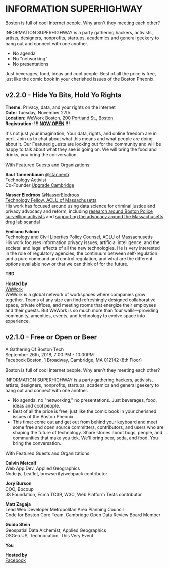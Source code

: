 # INFORMATION SUPERHIGHWAY

Boston is full of cool Internet people. Why aren't they meeting each other?

INFORMATION SUPERHIGHWAY is a party gathering hackers, activists, artists, designers, nonprofits, startups, academics and general geekery to hang out and connect with one another.

- No agenda
- No "networking"
- No presentations

Just beverages, food, ideas and cool people. Best of all the price is free, just like the comic book in your cherished issues of the Boston Pheonix.

## v2.2.0 - Hide Yo Bits, Hold Yo Rights

**Theme:** Privacy, data, and your rights on the internet  
**Date:** Tuesday, November 27th  
**Location:** [WeWork Boston, 200 Portland St., Boston](https://www.wework.com/buildings/200-portland-st--boston--MA?utm_campaign=Organic&utm_medium=Listings&utm_source=Google)  
**Registration:** **!!! [NOW OPEN](https://www.paperlesspost.com/flyer/go/5872jRmSVpPooXs2qG0V) !!!**

It's not just your imagination; Your data, rights, and online freedom are in peril. Join us to chat about what this means and what people are doing about it. Our Featured guests are looking out for the community and will be happy to talk about what they see is going on. We will bring the food and drinks, you bring the conversation.


With Featured Guests and Organizations:

**Saul Tannenbaum** [@stannenb](https://twitter.com/stannenb)  
Technology Activist  
Co-Founder [Upgrade Cambridge](https://upgradecambridge.org)  

**Nasser Eledroos** [@NasserEledroos](https://twitter.com/NasserEledroos)  
[Technology Fellow, ACLU of Massachusetts](https://www.aclum.org/en/biographies/nasser-eledroos)  
His work has focused around using data science for criminal justice and privacy advocacy and reform, including [research around Boston Police surveilling activists](https://www.aclum.org/en/social-media-monitoring-boston-free-speech-crosshairs) and [supporting the advocacy around the Massachusetts drug lab scandal](http://www.wbur.org/news/2018/10/11/farak-cases-dismissed-by-sjc)

**Emiliano Falcon**  
[Technology and Civil Liberties Policy Counsel, ACLU of Massachusetts](https://www.aclum.org/en/biographies/emiliano-falcon)  
His work focuses information privacy issues, artificial intelligence, and the societal and legal effects of all the new technologies. He is very interested in the role of regulatory agencies, the continuum between self-regulation and a pure command and control regulation, and what are the different options available now or that we can think of for the future.

**TBD**  

**Hosted by**  
[WeWork](https://www.wework.com/)  
WeWork is a global network of workspaces where companies grow together. Teams of any size can find refreshingly designed collaborative space, private offices, and meeting rooms that energize their employees and their guests. But WeWork is so much more than four walls—providing community, amenities, events, and technology to evolve space into experience.

## v2.1.0 - Free or Open or Beer

A Gathering Of Boston Tech  
September 26th, 2018, 7:00 PM - 10:00PM  
Facebook Boston, 1 Broadway, Cambridge, MA 012142 (8th Floor)

Boston is full of cool Internet people. Why aren't they meeting each other?

INFORMATION SUPERHIGHWAY is a party gathering hackers, activists, artists, designers, nonprofits, startups, academics and general geekery to hang out and connect with one another.

- No agenda, no "networking," no presentations. Just beverages, food, ideas and cool people.
- Best of all the price is free, just like the comic book in your cherished issues of the Boston Pheonix.
- This time: come out and get out from behind your keyboard and meet some free and open source committers, contributors, and users who are shaping the future of technology. Share stories about bugs, people, and communities that make you tick. We'll bring beer, soda, and food. You bring the conversation.

With Featured Guests and Organizations:

**Calvin Metcalf**  
Web App Dev, Applied Geographics  
Node.js, Leaflet, browserify/webpack contributor  

**Jory Burson**  
COO, Bocoup  
JS Foundation, Ecma TC39, W3C, Web Platform Tests contributor

**Matt Zagaja**  
Lead Web Developer Metropolitan Area Planning Council  
Code for Boston Core Team, Cambridge Open Data Review Board Member

**Guido Stein**  
Geospatial Data Alchemist, Applied Geographics  
OSGeo.US, Technocation, This Very Event

**You**

**Hosted by**  
[Facebook](https://www.facebook.com/fbboston/)
